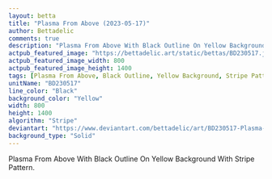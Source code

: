 ```yaml
---
layout: betta
title: "Plasma From Above (2023-05-17)"
author: Bettadelic
comments: true
description: "Plasma From Above With Black Outline On Yellow Background With Stripe Pattern."
actpub_featured_image: "https://bettadelic.art/static/bettas/BD230517.jpg"
actpub_featured_image_width: 800
actpub_featured_image_height: 1400
tags: [Plasma From Above, Black Outline, Yellow Background, Stripe Pattern, May 2023, Solid Background Pattern]
unitName: "BD230517"
line_color: "Black"
background_color: "Yellow"
width: 800
height: 1400
algorithm: "Stripe"
deviantart: "https://www.deviantart.com/bettadelic/art/BD230517-Plasma-From-Above-2023-05-17-962958496"
background_type: "Solid"
---
```


Plasma From Above With Black Outline On Yellow Background With Stripe Pattern.
